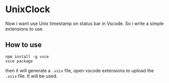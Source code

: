# UnixClock

Now i want use Unix timestamp on status bar in Vscode.
So i write a simple extensions to use.

## How to use 
```
npm install -g vsce
vsce package
 ```
then it will generate a `.vsix` file, open vscode extensions
to upload the `.vsix` file. It will be used.
